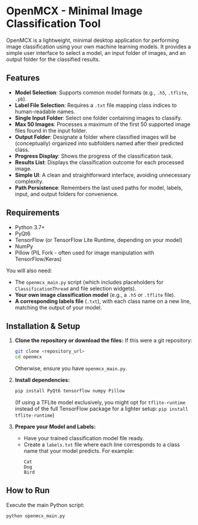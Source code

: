 # OpenMCX - Minimal Image Classification Tool

OpenMCX is a lightweight, minimal desktop application for performing image classification using your own machine learning models. It provides a simple user interface to select a model, an input folder of images, and an output folder for the classified results.

## Features

* **Model Selection**: Supports common model formats (e.g., `.h5`, `.tflite`, `.pb`).
* **Label File Selection**: Requires a `.txt` file mapping class indices to human-readable names.
* **Single Input Folder**: Select one folder containing images to classify.
* **Max 50 Images**: Processes a maximum of the first 50 supported image files found in the input folder.
* **Output Folder**: Designate a folder where classified images will be (conceptually) organized into subfolders named after their predicted class.
* **Progress Display**: Shows the progress of the classification task.
* **Results List**: Displays the classification outcome for each processed image.
* **Simple UI**: A clean and straightforward interface, avoiding unnecessary complexity.
* **Path Persistence**: Remembers the last used paths for model, labels, input, and output folders for convenience.

## Requirements

* Python 3.7+
* PyQt6
* TensorFlow (or TensorFlow Lite Runtime, depending on your model)
* NumPy
* Pillow (PIL Fork - often used for image manipulation with TensorFlow/Keras)

You will also need:
* The `openmcx_main.py` script (which includes placeholders for `ClassificationThread` and file selection widgets).
* **Your own image classification model** (e.g., a `.h5` or `.tflite` file).
* **A corresponding labels file** (`.txt`), with each class name on a new line, matching the output of your model.

## Installation & Setup

1.  **Clone the repository or download the files:**
    If this were a git repository:
    ```bash
    git clone <repository_url>
    cd openmcx
    ```
    Otherwise, ensure you have `openmcx_main.py`.

2.  **Install dependencies:**
    ```bash
    pip install PyQt6 tensorflow numpy Pillow
    ```
    (If using a TFLite model exclusively, you might opt for `tflite-runtime` instead of the full TensorFlow package for a lighter setup: `pip install tflite-runtime`)

3.  **Prepare your Model and Labels:**
    * Have your trained classification model file ready.
    * Create a `labels.txt` file where each line corresponds to a class name that your model predicts. For example:
        ```
        Cat
        Dog
        Bird
        ```

## How to Run

Execute the main Python script:

```bash
python openmcx_main.py

